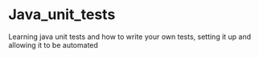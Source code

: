 # Java_unit_tests
Learning java unit tests and how to write your own tests, setting it up and allowing it to be automated
